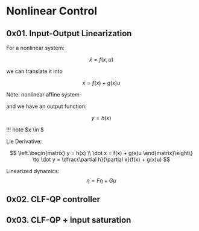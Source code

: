 # Nonlinear Control

## 0x01. Input-Output Linearization

For a nonlinear system:

$$
    \dot{x} = f(x, u)
$$

we can translate it into

$$
    \dot{x} = f(x) + g(x) u 
$$

Note: nonlinear affine system

and we have an output function:

$$
    y = h(x)
$$

!!! note
  $x \in $

Lie Derivative:

$$
\left.\begin{matrix} 
y = h(x) \\
\dot x = f(x) + g(x)u
\end{matrix}\eight\} \to \dot y = \dfrac{\partial h}{\partial x}(f(x) + g(x)u)
$$

Linearized dynamics:
$$
    \dot{\eta} = F\eta + G\mu
$$


## 0x02. CLF-QP controller



## 0x03. CLF-QP + input saturation




